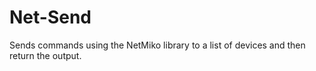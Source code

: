 # Net-Send
Sends commands using the NetMiko library to a list of devices and then return the output.
